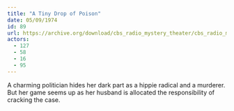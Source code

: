 ```yaml
---
title: "A Tiny Drop of Poison"
date: 05/09/1974
id: 89
url: https://archive.org/download/cbs_radio_mystery_theater/cbs_radio_mystery_theater-0051-0100.zip/cbs_radio_mystery_theater-0051-0100%2Fcbsrmt_0089_a_tiny_drop_of_poison.mp3
actors:
  - 127
  - 58
  - 16
  - 95
---
```

A charming politician hides her dark part as a hippie radical and a murderer. But her game seems up as her husband is allocated the responsibility of cracking the case.